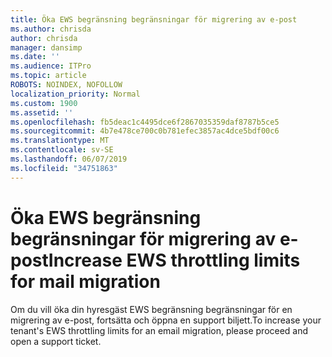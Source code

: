 ```yaml
---
title: Öka EWS begränsning begränsningar för migrering av e-post
ms.author: chrisda
author: chrisda
manager: dansimp
ms.date: ''
ms.audience: ITPro
ms.topic: article
ROBOTS: NOINDEX, NOFOLLOW
localization_priority: Normal
ms.custom: 1900
ms.assetid: ''
ms.openlocfilehash: fb5deac1c4495dce6f2867035359daf8787b5ce5
ms.sourcegitcommit: 4b7e478ce700c0b781efec3857ac4dce5bdf00c6
ms.translationtype: MT
ms.contentlocale: sv-SE
ms.lasthandoff: 06/07/2019
ms.locfileid: "34751863"
---
```

# <a name="increase-ews-throttling-limits-for-mail-migration"></a><span data-ttu-id="4f414-102">Öka EWS begränsning begränsningar för migrering av e-post</span><span class="sxs-lookup"><span data-stu-id="4f414-102">Increase EWS throttling limits for mail migration</span></span>

<span data-ttu-id="4f414-103">Om du vill öka din hyresgäst EWS begränsning begränsningar för en migrering av e-post, fortsätta och öppna en support biljett.</span><span class="sxs-lookup"><span data-stu-id="4f414-103">To increase your tenant's EWS throttling limits for an email migration, please proceed and open a support ticket.</span></span>
